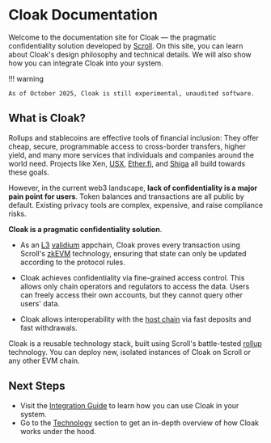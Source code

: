 # Cloak Documentation

Welcome to the documentation site for Cloak — the pragmatic confidentiality solution developed by [Scroll](https://scroll.io).
On this site, you can learn about Cloak's design philosophy and technical details.
We will also show how you can integrate Cloak into your system.

!!! warning

    As of October 2025, Cloak is still experimental, unaudited software.


## What is Cloak?

Rollups and stablecoins are effective tools of financial inclusion:
They offer cheap, secure, programmable access to cross-border transfers, higher yield, and many more services that individuals and companies around the world need.
Projects like Xen, [USX](https://www.usx.capital), [Ether.fi](https://www.ether.fi), and [Shiga](https://shiga.io) all build towards these goals.

However, in the current web3 landscape, **lack of confidentiality is a major pain point for users**.
Token balances and transactions are all public by default.
Existing privacy tools are complex, expensive, and raise compliance risks.

**Cloak is a pragmatic confidentiality solution**.

* As an [L3](glossary#l3-chain) [validium](glossary#validium) appchain, Cloak proves every transaction using Scroll's [zkEVM](glossary#zkevm) technology, ensuring that state can only be updated according to the protocol rules.

* Cloak achieves confidentiality via fine-grained access control.
  This allows only chain operators and regulators to access the data.
  Users can freely access their own accounts, but they cannot query other users' data.

* Cloak allows interoperability with the [host chain](glossary#host-chain) via fast deposits and fast withdrawals.

Cloak is a reusable technology stack, built using Scroll's battle-tested [rollup](glossary#rollup) technology.
You can deploy new, isolated instances of Cloak on Scroll or any other EVM chain.


## Next Steps

* Visit the [Integration Guide](integration/overview.md) to learn how you can use Cloak in your system.
* Go to the [Technology](technology/introduction.md) section to get an in-depth overview of how Cloak works under the hood.
